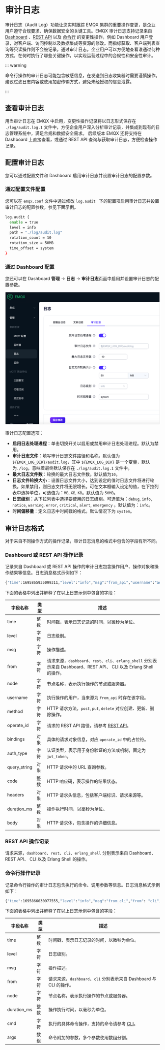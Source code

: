 # 审计日志

审计日志（Audit Log）功能让您实时跟踪 EMQX 集群的重要操作变更，是企业用户遵守合规要求、确保数据安全的关键工具。EMQX 审计日志支持记录来自 [Dashboard](../dashboard/introduction.md) 、[REST API](../admin/api.md) 以及 [命令行](../admin/cli.md) 的变更性操作，例如 Dashboard 用户登录，对客户端、访问控制以及数据集成等资源的修改。而指标获取、客户端列表查询等只读操作则不会被记录。通过审计日志，企业用户可以方便地查看谁通过何种方式，在何时执行了哪些关键操作，以实现运营过程中的合规性和安全性审计。

::: warning

命令行操作的审计日志可能包含敏感信息，在发送到日志收集器时需要谨慎操作。建议过滤日志内容或使用加密传输方式，避免未经授权的信息泄露。

:::

## 查看审计日志

用当审计日志在 EMQX 中启用，变更性操作记录将以日志形式保存在 `./log/audit.log.1` 文件中，方便企业用户深入分析审计记录，并集成到现有的日志管理系统中，满足合规和数据安全需求。 后续版本 EMQX 还将支持在 Dashboard 上直接查看，或通过 REST API 查询与获取审计日志，方便检查操作记录。<!-- TODO 未来版本支持 --> <!-- 通过这两种方法，EMQX 提供了灵活且全面的审计日志支持，使企业用户能够根据自己的需求选择最适合的方式来管理和查看审计日志。 -->

## 配置审计日志

您可以通过配置文件和 Dashboard 启用审计日志并设置审计日志的配置参数。 

### 通过配置文件配置

您可以在 `emqx.conf` 文件中通过修改 `log.audit ` 下的配置项启用审计日志并设置审计日志的配置参数，参见下面示例。

```bash
log.audit {
  enable = true
  level = info
  path = "./log/audit.log"
  rotation_count = 10
  rotation_size = 50MB
  time_offset = system
}
```

### 通过 Dashboard 配置

您还可以在 Dashboard **管理** -> **日志** -> **审计日志**页面中启用并设置审计日志的配置参数。

<img src="./assets/audit_log_config.png" alt="audit_log_config" style="zoom: 50%;" /> 

审计日志配置选项：

- **启用日志处理进程**：单击切换开关以启用或禁用审计日志处理进程。默认为禁用。
- **审计日志文件**：填写审计日志文件路径和名称。默认值为 `${EMQX_LOG_DIR}/audit.log`，其中 `${EMQX_LOG_DIR}` 是一个变量，默认为`./log`，意味着最终默认保存在 `./log/audit.log.1`  文件中。
- **最大日志文件数**：轮换的最大日志文件数。默认值为`10`。
- **日志文件轮换大小**：设置日志文件大小，达到设定的值时日志文件将进行轮换。如果禁用，则日志文件将无限增长。可在文本框输入设定的值，在下拉列表中选择单位，可选值为：`MB`, `GB`, `KB`。默认值为 `50MB`。
- **日志级别**：从下拉列表中选择要使用的日志级别。可选值为：`debug`, `info`, `notice`, `warning`, `error`, `critical`, `alert`, `emergency` 。默认值为：`info`。
- **时间偏移量**：定义日志中时间戳的格式。默认情况下为 `system`。

## 审计日志格式

对于来自不同操作方式的操作记录，审计日志消息的格式中包含的字段有所不同。

### Dashboard 或 REST API 操作记录

记录来自 Dashboard 或 REST API 操作的审计日志包含操作用户、操作对象和操作结果等信息。日志消息格式示例如下：

```bash
{"time":1695865935099311,"level":"info","msg":"from_api","username":"admin","query_string":{},"operate_id":"/mqtt/retainer/message/:topic","node":"emqx@127.0.0.1","method":"delete","headers":{"user-agent":"Mozilla/5.0 (Macintosh; Intel Mac OS X 10_15_7) AppleWebKit/537.36 (KHTML, like Gecko) Chrome/116.0.0.0 Safari/537.36","sec-fetch-site":"same-origin","sec-fetch-mode":"cors","sec-fetch-dest":"empty","sec-ch-ua-platform":"\"macOS\"","sec-ch-ua-mobile":"?0","sec-ch-ua":"\"Chromium\";v=\"116\", \"Not)A;Brand\";v=\"24\", \"Google Chrome\";v=\"116\"","referer":"http://localhost:18083/","origin":"http://localhost:18083","host":"localhost:18083","connection":"keep-alive","authorization":"******","accept-language":"zh-CN,zh;q=0.9,zh-TW;q=0.8,en;q=0.7","accept-encoding":"gzip, deflate, br","accept":"*/*"},"from":"dashboard","duration_ms":1,"code":204,"body":{},"bindings":{"topic":"t/1"},"auth_type":"jwt_token"}
```

下面的表格中列出并解释了在以上日志示例中包含的字段：

| 字段名称     | 类型 | 描述                                                         |
| ------------ | ---- | ------------------------------------------------------------ |
| time         | 整数 | 时间戳，表示日志记录的时间，以微秒为单位。                   |
| level        | 字符 | 日志级别。                                                   |
| msg          | 字符 | 操作描述。                                                   |
| from         | 字符 | 请求来源，`dashboard`、`rest`、`cli`、`erlang_shell` 分别表示来自 Dashboard、REST API、 CLI 以及 Erlang Shell 的操作。 |
| node         | 字符 | 节点名称，表示执行操作的节点或服务器。                       |
| username     | 字符 | 执行操作的用户，当来源为 `from_api` 时存在该字段。           |
| method       | 字符 | HTTP 请求方法，`post`, `put`, `delete` 对应创建、更新、删除操作。 |
| operate_id   | 字符 | 请求的 REST API 路径，请参考 [REST API](../admin/api.md)。   |
| bindings     | 对象 | 具体的请求对象信息，对应 `operate_id` 中的占位符。           |
| auth_type    | 字符 | 认证类型，表示用于身份验证的方法或机制，固定为 `jwt_token`。 |
| query_string | 对象 | HTTP 请求中的 URL 查询参数。                                 |
| code         | 整数 | HTTP 响应码，表示操作的结果状态。                            |
| headers      | 对象 | HTTP 请求头信息，包括客户端标识、请求来源等。                |
| duration_ms  | 整数 | 操作执行时间，以毫秒为单位。                                 |
| body         | 对象 | HTTP 请求体，包含操作的详细信息。                            |

### REST API 操作记录

请求来源，`dashboard`、`rest`、`cli`、`erlang_shell` 分别表示来自 Dashboard、REST API、 CLI 以及 Erlang Shell 的操作。



### 命令行操作记录

记录命令行操作的审计日志包含执行的命令、调用参数等信息。日志消息格式示例如下：

```bash
{"time":1695866030977555,"level":"info","msg":"from_cli","from": "cli","node":"emqx@127.0.0.1","duration_ms":0,"cmd":"retainer","args":["clean", "t/1"]}
```

下面的表格中列出并解释了在以上日志示例中包含的字段：

| 字段名称    | 类型 | 描述                                                         |
| ----------- | ---- | ------------------------------------------------------------ |
| time        | 整数 | 时间戳，表示日志记录的时间，以微秒为单位。                   |
| level       | 字符 | 日志级别。                                                   |
| msg         | 字符 | 操作描述。                                                   |
| from        | 字符 | 请求来源，`dashboard`、`cli` 分别表示来自 Dashboard 与 CLI 的操作。 |
| node        | 字符 | 节点名称，表示执行操作的节点或服务器。                       |
| duration_ms | 整数 | 操作执行时间，以毫秒为单位。                                 |
| cmd         | 字符 | 执行的具体命令操作，支持的命令请参考 [CLI](../admin/cli.md)。 |
| args        | 数组 | 命令附加的参数，多个参数使用数组分割。                       |
